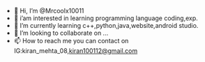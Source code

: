 - 👋 Hi, I’m @Mrcoolx10011
- 👀 i’am interested in learning programming language coding,exp.
- 🌱 I’m currently learning  c++,python,java,website,android studio.
- 💞️ I’m looking to collaborate on ...
- 📫 How to reach me you can contact on IG:kiran_mehta_08,kiran100112@gmail.com

<!---
Mrcoolx10011/Mrcoolx10011 is a ✨ special ✨ repository because its `README.md` (this file) appears on your GitHub profile.
You can click the Preview link to take a look at your changes.
--->
